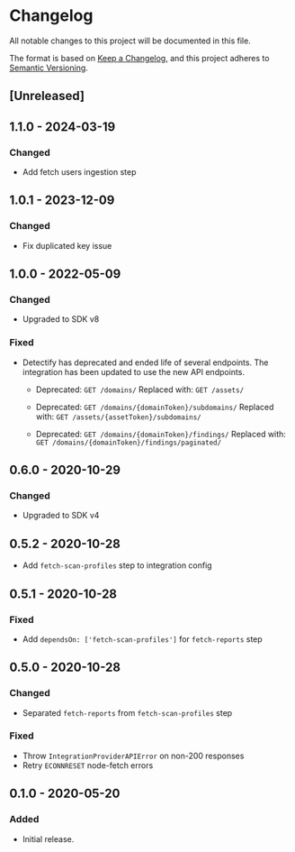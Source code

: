 # Changelog

All notable changes to this project will be documented in this file.

The format is based on [Keep a Changelog](https://keepachangelog.com/en/1.0.0/),
and this project adheres to
[Semantic Versioning](https://semver.org/spec/v2.0.0.html).

## [Unreleased]

## 1.1.0 - 2024-03-19

### Changed

- Add fetch users ingestion step

## 1.0.1 - 2023-12-09

### Changed

- Fix duplicated key issue

## 1.0.0 - 2022-05-09

### Changed

- Upgraded to SDK v8

### Fixed

- Detectify has deprecated and ended life of several endpoints. The integration
  has been updated to use the new API endpoints.

  - Deprecated: `GET /domains/` Replaced with: `GET /assets/`

  - Deprecated: `GET /domains/{domainToken}/subdomains/` Replaced with:
    `GET /assets/{assetToken}/subdomains/`

  - Deprecated: `GET /domains/{domainToken}/findings/` Replaced with:
    `GET /domains/{domainToken}/findings/paginated/`

## 0.6.0 - 2020-10-29

### Changed

- Upgraded to SDK v4

## 0.5.2 - 2020-10-28

- Add `fetch-scan-profiles` step to integration config

## 0.5.1 - 2020-10-28

### Fixed

- Add `dependsOn: ['fetch-scan-profiles']` for `fetch-reports` step

## 0.5.0 - 2020-10-28

### Changed

- Separated `fetch-reports` from `fetch-scan-profiles` step

### Fixed

- Throw `IntegrationProviderAPIError` on non-200 responses
- Retry `ECONNRESET` node-fetch errors

## 0.1.0 - 2020-05-20

### Added

- Initial release.
